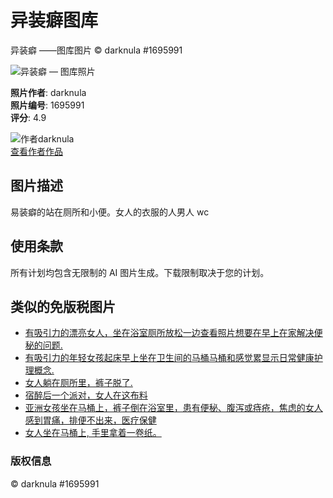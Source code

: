 # 异装癖图库

异装癖 ——图库图片 © darknula #1695991

![异装癖 — 图库照片](https://static3.depositphotos.com/1003874/169/i/950/depositphotos_1695991-stock-photo-transvestite.jpg)

**照片作者**: darknula  
**照片编号**: 1695991  
**评分**: 4.9

![作者darknula](https://static.depositphotos.com/storage/avatars/1003/1003874/m_1003874.jpg?c4ca4238a0b923820dcc509a6f75849b)  
[查看作者作品](https://static.depositphotos.com/storage/avatars/1003/1003874/m_1003874.jpg?c4ca4238a0b923820dcc509a6f75849b)

## 图片描述
易装癖的站在厕所和小便。女人的衣服的人男人 wc

## 使用条款
所有计划均包含无限制的 AI 图片生成。下载限制取决于您的计划。

## 类似的免版税图片
- [有吸引力的漂亮女人，坐在浴室厕所放松一边查看照片想要在早上在家解决便秘的问题.](https://st3.depositphotos.com/4817991/16812/i/150/depositphotos_168120572-stock-photo-attractive-pretty-woman-sitting-on.jpg)
- [有吸引力的年轻女孩起床早上坐在卫生间的马桶马桶和感觉累显示日常健康护理概念.](https://st3.depositphotos.com/4817991/16812/i/150/depositphotos_168120634-stock-photo-attractive-young-girl-waking-up.jpg)
- [女人躺在厕所里，裤子脱了.](https://st2.depositphotos.com/1003556/10617/i/150/depositphotos_106172240-stock-photo-female-setting-at-a-toilet.jpg)
- [宿醉后一个派对，女人在这布料](https://st2.depositphotos.com/1001545/6705/i/150/depositphotos_67053491-stock-photo-hangover-after-a-party-woman.jpg)
- [亚洲女孩坐在马桶上，裤子倒在浴室里，患有便秘、腹泻或痔疮，焦虑的女人感到胃痛，排便不出来，医疗保健](https://st3.depositphotos.com/18597084/32241/i/150/depositphotos_322416006-stock-photo-asian-child-girl-sitting-on.jpg)
- [女人坐在马桶上, 手里拿着一卷纸。](https://st3.depositphotos.com/1912333/18513/i/150/depositphotos_185133850-stock-photo-woman-sitting-toilet-holding-roll.jpg)

### 版权信息
© darknula #1695991
<!-- tcd_original_link https://depositphotos.com/cn/photo/transvestite-1695991.html -->
